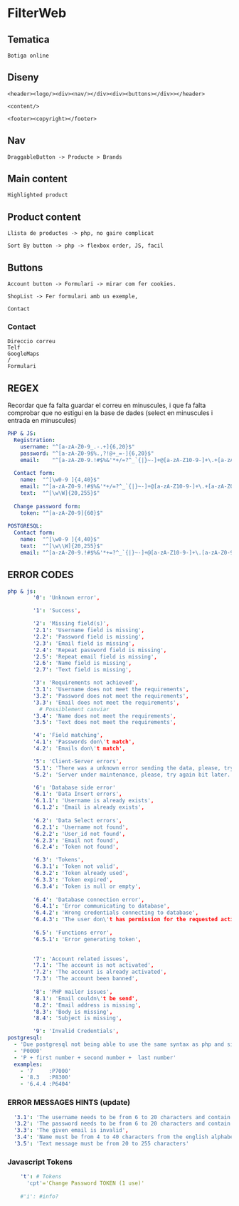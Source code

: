 # FilterWeb

## Tematica

	Botiga online

## Diseny

	<header><logo/><div><nav/></div><div><buttons></div>></header>

	<content/>

	<footer><copyright></footer>

## Nav

	DraggableButton -> Producte > Brands

## Main content

	Highlighted product

## Product content

	Llista de productes -> php, no gaire complicat

	Sort By button -> php -> flexbox order, JS, facil

## Buttons 

	Account button -> Formulari -> mirar com fer cookies.

	ShopList -> Fer formulari amb un exemple,

	Contact

### Contact

	Direccio correu
	Telf
	GoogleMaps
	/
	Formulari



## REGEX
Recordar que fa falta guardar el correu en minuscules, i que fa falta comprobar que no estigui en la base de dades (select en minuscules i entrada en minuscules)
```yaml
PHP & JS:
  Registration:
    username: "^[a-zA-Z0-9_.-.+]{6,20}$"
    password: "^[a-zA-Z0-9$%.,?!@+_=-]{6,20}$"
    email:    "^[a-zA-Z0-9.!#$%&'*+/=?^_`{|}~-]+@[a-zA-Z10-9-]+\.+[a-zA-Z0-9-]+$"
    
  Contact form:
    name:  "^[\w0-9 ]{4,40}$"
    email: "^[a-zA-Z0-9.!#$%&'*+/=?^_`{|}~-]+@[a-zA-Z10-9-]+\.+[a-zA-Z0-9-]+$"
    text:  "^[\w\W]{20,255}$"
    
  Change password form:
    token: "^[a-zA-Z0-9]{60}$"
    
POSTGRESQL:
  Contact form:
    name:  "^[\w0-9 ]{4,40}$"
    text:  "^[\w\\W]{20,255}$"
    email: "^[a-zA-Z0-9.!#$%&'*+=?^_`{|}~-]+@[a-zA-Z10-9-]+\.[a-zA-Z0-9-]+$"

```

## ERROR CODES

```yaml
php & js:
        '0': 'Unknown error',

        '1': 'Success',

        '2': 'Missing field(s)',
        '2.1': 'Username field is missing',
        '2.2': 'Password field is missing',
        '2.3': 'Email field is missing',
        '2.4': 'Repeat password field is missing',
        '2.5': 'Repeat email field is missing',
        '2.6': 'Name field is missing',
        '2.7': 'Text field is missing',

        '3': 'Requirements not achieved',
        '3.1': 'Username does not meet the requirements',
        '3.2': 'Password does not meet the requirements',
        '3.3': 'Email does not meet the requirements',
          # Possiblement canviar
        '3.4': 'Name does not meet the requirements',
        '3.5': 'Text does not meet the requirements',

        '4': 'Field matching',
        '4.1': 'Passwords don\'t match',
        '4.2': 'Emails don\'t match',

        '5': 'Client-Server errors',
        '5.1': 'There was a unknown error sending the data, please, try again bit later, if this error is consistent please contact an administrator.',
        '5.2': 'Server under maintenance, please, try again bit later.'

        '6': 'Database side error'
        '6.1': 'Data Insert errors',
        '6.1.1': 'Username is already exists',
        '6.1.2': 'Email is already exists',
          
        '6.2': 'Data Select errors',
        '6.2.1': 'Username not found',
        '6.2.2': 'User_id not found',
        '6.2.3': 'Email not found',
        '6.2.4': 'Token not found',

        '6.3': 'Tokens',
        '6.3.1': 'Token not valid',
        '6.3.2': 'Token already used',
        '6.3.3': 'Token expired',
        '6.3.4': 'Token is null or empty',
        
        '6.4': 'Database connection error',
        '6.4.1': 'Error communicating to database',
        '6.4.2': 'Wrong credentials connecting to database',
        '6.4.3': 'The user don\'t has permission for the requested action(s)',
          
        '6.5': 'Functions error',
        '6.5.1': 'Error generating token',
        

        '7': 'Account related issues',
        '7.1': 'The account is not activated',
        '7.2': 'The account is already activated',
        '7.3': 'The account been banned', 
        
        '8': 'PHP mailer issues',
        '8.1': 'Email couldn\'t be send',
        '8.2': 'Email address is missing',
        '8.3': 'Body is missing',
        '8.4': 'Subject is missing',

        '9': 'Invalid Credentials',
postgresql:
  - 'Due postgresql not being able to use the same syntax as php and since the error codes seems easy to read using the syntax already done, it's been decided to leave the php and js codes as they, while using a similar (but valid) syntax for postgresql.'
  - 'P0000'
  - 'P + first number + second number +  last number'
  examples:
    - '7     :P7000'
    - '8.3   :P8300'
    - '6.4.4 :P6404'
```

### ERROR MESSAGES HINTS (update)

```yaml
  '3.1': 'The username needs to be from 6 to 20 characters and contain only the following allowed characters:\nLetters from a to z (upper and lower case)\nNumbers from 0 to 9\nSpecial characters "_-+."',
  '3.2': 'The password needs to be from 6 to 20 characters and contain only the following allowed characters:\nLetters from a to z (upper and lower case)\nNumbers from 0 to 9\nSpecial characters "$%/.,?!@+_=-"',
  '3.3': 'The given email is invalid',
  '3.4': 'Name must be from 4 to 40 characters from the english alphabet or numbers',
  '3.5': 'Text message must be from 20 to 255 characters'
```

### Javascript Tokens

```yaml
    't': # Tokens
      'cpt'='Change Password TOKEN (1 use)'
     
    #'i': #info?

```